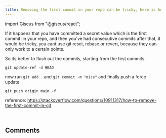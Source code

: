 ```yaml
---
title: Removing the first commit on your repo can be tricky, here is how
---
```

import Giscus from "@giscus/react";

If it happens that you have committed a secret value which is the first commit iin your repo, and then you've had consecutive commits after that, it would be tricky, you cant use git reset, rebase or revert, because they can only work to a certain points.

So its better to flush out the commits, starting from the first commits.

```
git update-ref -d HEAD
```

now run ```git add .``` and ```git commit -m "nice"``` and finally push a force update.

```
git push origin main -f
```

reference: <a href="https://stackoverflow.com/questions/10911317/how-to-remove-the-first-commit-in-git" target="_blank">https://stackoverflow.com/questions/10911317/how-to-remove-the-first-commit-in-git</a>

<br/>
<h2>Comments</h2>
<Giscus
id="comments"
repo="saintmalik/blog.saintmalik.me"
repoId="MDEwOlJlcG9zaXRvcnkzOTE0MzQyOTI="
category="General"
categoryId="DIC_kwDOF1TQNM4CQ8lN"
mapping="title"
term="Comments"
reactionsEnabled="1"
emitMetadata="0"
inputPosition="top"
theme="preferred_color_scheme"
lang="en"
loading="lazy"
crossorigin="anonymous"
    />